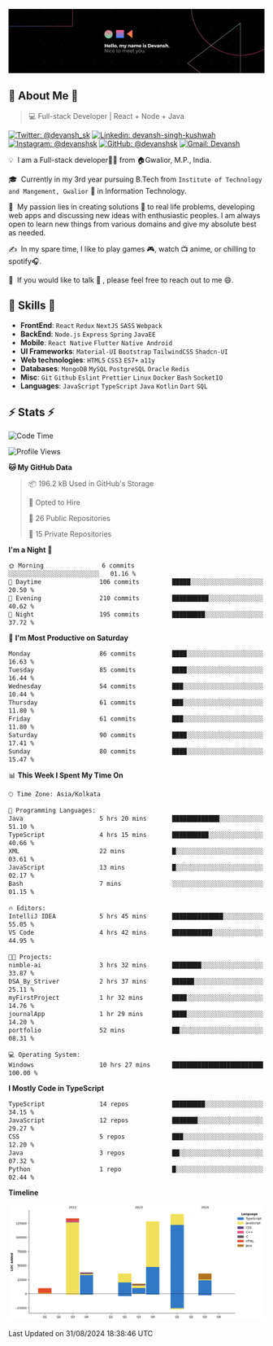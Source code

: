 ![Banner](./Devansh%20Singh%20Banner.png)

## 👋 About Me 👋

> 💻 Full-stack Developer | React + Node + Java

[![Twitter: @devansh_sk](https://img.shields.io/twitter/follow/devansh_sk?style=social)](https://twitter.com/devansh_sk)
[![Linkedin: devansh-singh-kushwah](https://img.shields.io/badge/-Devansh%20Singh%20Kushwah-blue?style=flat-square&logo=Linkedin&logoColor=white&link=https://www.linkedin.com/in/devanshsk/)](https://www.linkedin.com/in/devanshsk/)
[![Instagram: @devanshsk](https://img.shields.io/badge/-devanshsk-E4405F?style=flat-square&logo=instagram&logoColor=white)](https://instagram.com/devanshsk)
[![GitHub: @devanshsk](https://img.shields.io/github/followers/devanshsk?label=follow&style=social)](https://github.com/devanshsk)
[![Gmail: Devansh](https://img.shields.io/badge/Gmail-D14836?style=flat-square&logo=gmail&logoColor=white)](mailto:work.devanshsk@gmail.com)

💡 &nbsp;I am a Full-stack developer🧑‍💻 from 🏠Gwalior, M.P., India.

🎓 &nbsp;Currently in my 3rd year pursuing B.Tech from `Institute of Technology and Mangement, Gwalior` 🏫 in Information Technology.

🌱 &nbsp;My passion lies in creating solutions 🚩 to real life problems, developing web apps and discussing new ideas with enthusiastic peoples.
I am always open to learn new things from various domains and give my absolute best as needed.

✍️ &nbsp;In my spare time, I like to play games 🎮, watch 📺 anime, or chilling to spotify🎧.

💬 &nbsp;If you would like to talk 👋 , please feel free to reach out to me 😄.

##  🎉 Skills  🎉
- **FrontEnd**: `React` `Redux` `NextJS` `SASS` `Webpack`
- **BackEnd**: `Node.js` `Express` `Spring` `JavaEE`
- **Mobile**: `React Native` `Flutter` `Native Android`
- **UI Frameworks**: `Material-UI` `Bootstrap` `TailwindCSS` `Shadcn-UI`
- **Web technologies**: `HTML5` `CSS3` `ES7+` `a11y`
- **Databases**: `MongoDB` `MySQL` `PostgreSQL` `Oracle` `Redis`
- **Misc**: `Git` `Github` `Eslint` `Prettier` `Linux` `Docker` `Bash` `SocketIO`
- **Languages**: `JavaScript` `TypeScript` `Java` `Kotlin` `Dart` `SQL`

## ⚡ Stats ⚡
<!--START_SECTION:waka-->
![Code Time](http://img.shields.io/badge/Code%20Time-223%20hrs%2037%20mins-blue)

![Profile Views](http://img.shields.io/badge/Profile%20Views-0-blue)

**🐱 My GitHub Data** 

> 📦 196.2 kB Used in GitHub's Storage 
 > 
> 💼 Opted to Hire
 > 
> 📜 26 Public Repositories 
 > 
> 🔑 15 Private Repositories 
 > 
**I'm a Night 🦉** 

```text
🌞 Morning                6 commits           ░░░░░░░░░░░░░░░░░░░░░░░░░   01.16 % 
🌆 Daytime                106 commits         █████░░░░░░░░░░░░░░░░░░░░   20.50 % 
🌃 Evening                210 commits         ██████████░░░░░░░░░░░░░░░   40.62 % 
🌙 Night                  195 commits         █████████░░░░░░░░░░░░░░░░   37.72 % 
```
📅 **I'm Most Productive on Saturday** 

```text
Monday                   86 commits          ████░░░░░░░░░░░░░░░░░░░░░   16.63 % 
Tuesday                  85 commits          ████░░░░░░░░░░░░░░░░░░░░░   16.44 % 
Wednesday                54 commits          ███░░░░░░░░░░░░░░░░░░░░░░   10.44 % 
Thursday                 61 commits          ███░░░░░░░░░░░░░░░░░░░░░░   11.80 % 
Friday                   61 commits          ███░░░░░░░░░░░░░░░░░░░░░░   11.80 % 
Saturday                 90 commits          ████░░░░░░░░░░░░░░░░░░░░░   17.41 % 
Sunday                   80 commits          ████░░░░░░░░░░░░░░░░░░░░░   15.47 % 
```


📊 **This Week I Spent My Time On** 

```text
🕑︎ Time Zone: Asia/Kolkata

💬 Programming Languages: 
Java                     5 hrs 20 mins       █████████████░░░░░░░░░░░░   51.10 % 
TypeScript               4 hrs 15 mins       ██████████░░░░░░░░░░░░░░░   40.66 % 
XML                      22 mins             █░░░░░░░░░░░░░░░░░░░░░░░░   03.61 % 
JavaScript               13 mins             █░░░░░░░░░░░░░░░░░░░░░░░░   02.17 % 
Bash                     7 mins              ░░░░░░░░░░░░░░░░░░░░░░░░░   01.15 % 

🔥 Editors: 
IntelliJ IDEA            5 hrs 45 mins       ██████████████░░░░░░░░░░░   55.05 % 
VS Code                  4 hrs 42 mins       ███████████░░░░░░░░░░░░░░   44.95 % 

🐱‍💻 Projects: 
nimble-ai                3 hrs 32 mins       ████████░░░░░░░░░░░░░░░░░   33.87 % 
DSA_By_Striver           2 hrs 37 mins       ██████░░░░░░░░░░░░░░░░░░░   25.11 % 
myFirstProject           1 hr 32 mins        ████░░░░░░░░░░░░░░░░░░░░░   14.76 % 
journalApp               1 hr 29 mins        ████░░░░░░░░░░░░░░░░░░░░░   14.20 % 
portfolio                52 mins             ██░░░░░░░░░░░░░░░░░░░░░░░   08.31 % 

💻 Operating System: 
Windows                  10 hrs 27 mins      █████████████████████████   100.00 % 
```

**I Mostly Code in TypeScript** 

```text
TypeScript               14 repos            █████████░░░░░░░░░░░░░░░░   34.15 % 
JavaScript               12 repos            ███████░░░░░░░░░░░░░░░░░░   29.27 % 
CSS                      5 repos             ███░░░░░░░░░░░░░░░░░░░░░░   12.20 % 
Java                     3 repos             ██░░░░░░░░░░░░░░░░░░░░░░░   07.32 % 
Python                   1 repo              █░░░░░░░░░░░░░░░░░░░░░░░░   02.44 % 
```



**Timeline**

![Lines of Code chart](https://raw.githubusercontent.com/DevanshSK/DevanshSK/main/assets/bar_graph.png)


 Last Updated on 31/08/2024 18:38:46 UTC
<!--END_SECTION:waka-->
